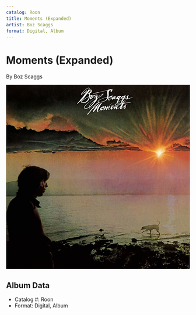 ```yaml
---
catalog: Roon
title: Moments (Expanded)
artist: Boz Scaggs
format: Digital, Album
---
```


# Moments (Expanded)

By Boz Scaggs

![](../../assets/albumcovers/Boz_Scaggs-Moments_Expanded.png)

## Album Data

- Catalog #: Roon
- Format: Digital, Album

